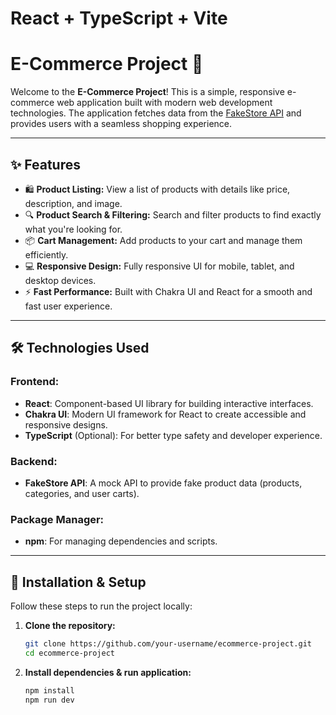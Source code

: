 # React + TypeScript + Vite

# E-Commerce Project 🛒

Welcome to the **E-Commerce Project**! This is a simple, responsive e-commerce web application built with modern web development technologies. The application fetches data from the [FakeStore API](https://fakestoreapi.com/) and provides users with a seamless shopping experience.

---

## ✨ Features

- 🛍 **Product Listing:** View a list of products with details like price, description, and image.
- 🔍 **Product Search & Filtering:** Search and filter products to find exactly what you're looking for.
- 📦 **Cart Management:** Add products to your cart and manage them efficiently.
- 💻 **Responsive Design:** Fully responsive UI for mobile, tablet, and desktop devices.
- ⚡ **Fast Performance:** Built with Chakra UI and React for a smooth and fast user experience.

---

## 🛠️ Technologies Used

### Frontend:
- **React**: Component-based UI library for building interactive interfaces.
- **Chakra UI**: Modern UI framework for React to create accessible and responsive designs.
- **TypeScript** (Optional): For better type safety and developer experience.

### Backend:
- **FakeStore API**: A mock API to provide fake product data (products, categories, and user carts).

### Package Manager:
- **npm**: For managing dependencies and scripts.

---

## 🚀 Installation & Setup

Follow these steps to run the project locally:

1. **Clone the repository:**
   ```bash
   git clone https://github.com/your-username/ecommerce-project.git
   cd ecommerce-project

1. **Install dependencies & run application:**
   ```bash
   npm install
   npm run dev

